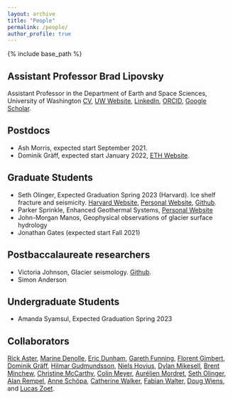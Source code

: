 ```yaml
---
layout: archive
title: "People"
permalink: /people/
author_profile: true
---
```


{% include base_path %}

## Assistant Professor Brad Lipovsky
Assistant Professor in the Department of Earth and Space Sciences, University of Washington
[CV](/files/cv.pdf), [UW Website](https://www.ess.washington.edu/people/profile.php?pid=lipovsky--brad), [LinkedIn](https://www.linkedin.com/in/brad-lipovsky-76a00719), [ORCID](https://orcid.org/0000-0003-4940-0745), [Google Scholar](https://scholar.google.com/citations?user=QLRsDhMAAAAJ&hl=en).

## Postdocs
- Ash Morris, expected start September 2021.
- Dominik Gräff, expected start January 2022, [ETH Website](https://vaw.ethz.ch/en/people/person-detail.html?persid=235960).

## Graduate Students
- Seth Olinger, Expected Graduation Spring 2023 (Harvard). Ice shelf fracture and seismicity. [Harvard Website](https://eps.harvard.edu/people/seth-olinger), [Personal Website](https://setholinger.github.io/), [Github](http://github.com/setholinger).
- Parker Sprinkle, Enhanced Geothermal Systems, [Personal Website](https://parkersprinkle.github.io/)
- John-Morgan Manos, Geophysical observations of glacier surface hydrology
- Jonathan Gates (expected start Fall 2021)

## Postbaccalaureate researchers
- Victoria Johnson, Glacier seismology. [Github](https://github.com/v-johnson).
- Simon Anderson

## Undergraduate Students
- Amanda Syamsul, Expected Graduation Spring 2023

## Collaborators 
[Rick Aster](https://sites.warnercnr.colostate.edu/aster/), [Marine Denolle](https://www.ess.washington.edu/people/profile.php?pid=denolle--marine), [Eric Dunham](https://pangea.stanford.edu/~edunham/),  [Gareth Funning](http://www.garethfunning.com/), [Florent Gimbert](http://pp.ige-grenoble.fr/annuaire/annuaire-osug-ige/gimbertf.htm), [Dominik Gräff](http://www.vaw.ethz.ch/en/people/person-detail.html?persid=235960), [Hilmar Gudmundsson](https://www.northumbria.ac.uk/about-us/our-staff/g/g-hilmar-gudmundsson/),  [Niels Hovius](https://www.gfz-potsdam.de/en/staff/niels-hovius/), [Dylan Mikesell](https://earth.boisestate.edu/people/dylanmikesell/), [Brent Minchew](https://eapsweb.mit.edu/people/minchew), [Christine McCarthy](https://www.ldeo.columbia.edu/user/mccarthy), [Colin Meyer](https://engineering.dartmouth.edu/people/faculty/colin-meyer), [Aurélien Mordret](https://sites.google.com/site/aurelienmordretswebpage/home?authuser=0), [Seth Olinger](https://eps.harvard.edu/people/seth-olinger), [Alan Rempel](https://pages.uoregon.edu/rempel/),  [Anne Schöpa](https://www.gfz-potsdam.de/en/staff/anne-schoepa/sec51/), [Catherine Walker](https://www.whoi.edu/profile/cwalker/), [Fabian Walter](http://www.vaw.ethz.ch/en/people/person-detail.MTI0OTY2.TGlzdC8xOTYxLDE1MTczNjI1ODA=.html), [Doug Wiens](https://eps.wustl.edu/people/douglas-wiens), and [Lucas Zoet](http://geoscience.wisc.edu/geoscience/people/faculty/lucas-zoet/).
